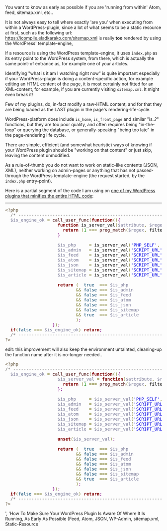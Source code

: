 You want to know as early as possible if you are 'running from within' Atom, feed, sitemap.xml, etc..

It is not always easy to tell where exactly 'are you' when executing from within a WordPress-plugin,
since a lot of what seems to be a static resource at first, such as the following url: <a href="https://icompile.eladkarako.com/sitemap.xml" target="_blank">https://icompile.eladkarako.com/sitemap.xml</a> is really <strong>too</strong> rendered by using the WordPress' template-engine, 

If a resource is using the WordPress template-engine, it uses <code>index.php</code> as its entry point to the WordPress system,
from there, which is actually the same point-of entrance as, for example one of your articles.

Identifying "what is it am I watching right now" is quite important especially if your WordPress-plugin is doing a content-specific action, for example editing an HTML content of the page, it is most certainly not fitted for an XML-content, for example, if you are currently visiting <code>sitemap.xml</code>. It might even break it!

Few of my plugins, do, in-fact modify a raw-HTML content,
and for that they are being loaded as the LAST plugin in the page's rendering-life-cycle.

WordPress-platform does include <code>is_home</code>, <code>is_front_page</code> and similar "is..?" functions, but they are too poor quality, and often requires being "in-the-loop" or querying the database, or generally-speaking "being too late" in the page-rendering life cycle.

There are simple, efficient (and somewhat heuristic) ways of knowing if your WordPress plugin should be "working on that content" or just skip, leaving the content unmodified.

As a rule-of-thumb you do not want to work on static-like contents (JSON, XML), neither working on admin-pages or anything that has not passed-through the WordPress template-engine (the request started, by the <code>index.php</code> entry-point).

Here is a partial segment of the code I am using on <a href="https://github.com/eladkarako/wordpress-plugin-raw-html-manipulation-minifier/" target="_blank">one of my WordPress plugins that minifies the entire HTML code</a>:

<!--more-->
<hr/>

<pre>
<span style='color:#5f5035;'>&lt;&quest;php</span>
<span style='color:#000000;'>&#xa0;&#xa0;</span><span style='color:#696969;'>/* ---------------------------------------------------------------------------------------------- */</span>
<span style='color:#000000;'>&#xa0;&#xa0;</span><span style='color:#797997;'>&dollar;is&lowbar;engine&lowbar;ok</span><span style='color:#000000;'> </span><span style='color:#808030;'>=</span><span style='color:#000000;'> </span><span style='color:#400000;'>call&lowbar;user&lowbar;func</span><span style='color:#808030;'>(</span><span style='color:#800000;font-weight:bold; '>function</span><span style='color:#808030;'>(</span><span style='color:#808030;'>)</span><span style='color:#800080;'>{</span>
<span style='color:#000000;'>&#xa0;&#xa0;&#xa0;&#xa0;&#xa0;&#xa0;&#xa0;&#xa0;&#xa0;&#xa0;&#xa0;&#xa0;&#xa0;&#xa0;&#xa0;&#xa0;&#xa0;&#xa0;&#xa0;&#xa0;</span><span style='color:#800000;font-weight:bold; '>function</span><span style='color:#000000;'> is&lowbar;server&lowbar;val</span><span style='color:#808030;'>(</span><span style='color:#797997;'>&dollar;attribute</span><span style='color:#808030;'>,</span><span style='color:#000000;'> </span><span style='color:#797997;'>&dollar;regex</span><span style='color:#808030;'>)</span><span style='color:#800080;'>{</span>
<span style='color:#000000;'>&#xa0;&#xa0;&#xa0;&#xa0;&#xa0;&#xa0;&#xa0;&#xa0;&#xa0;&#xa0;&#xa0;&#xa0;&#xa0;&#xa0;&#xa0;&#xa0;&#xa0;&#xa0;&#xa0;&#xa0;&#xa0;&#xa0;</span><span style='color:#800000;font-weight:bold; '>return</span><span style='color:#000000;'> </span><span style='color:#808030;'>(</span><span style='color:#008c00;'>1</span><span style='color:#000000;'> </span><span style='color:#808030;'>=</span><span style='color:#808030;'>=</span><span style='color:#808030;'>=</span><span style='color:#000000;'> </span><span style='color:#400000;'>preg&lowbar;match</span><span style='color:#808030;'>(</span><span style='color:#797997;'>&dollar;regex</span><span style='color:#808030;'>,</span><span style='color:#000000;'> filter&lowbar;input</span><span style='color:#808030;'>(</span><span style='color:#000000;'>INPUT&lowbar;SERVER</span><span style='color:#808030;'>,</span><span style='color:#797997;'>&dollar;attribute</span><span style='color:#808030;'>)</span><span style='color:#808030;'>)</span><span style='color:#808030;'>)</span><span style='color:#800080;'>;</span>
<span style='color:#000000;'>&#xa0;&#xa0;&#xa0;&#xa0;&#xa0;&#xa0;&#xa0;&#xa0;&#xa0;&#xa0;&#xa0;&#xa0;&#xa0;&#xa0;&#xa0;&#xa0;&#xa0;&#xa0;&#xa0;&#xa0;</span><span style='color:#800080;'>}</span>

<span style='color:#000000;'>&#xa0;&#xa0;&#xa0;&#xa0;&#xa0;&#xa0;&#xa0;&#xa0;&#xa0;&#xa0;&#xa0;&#xa0;&#xa0;&#xa0;&#xa0;&#xa0;&#xa0;&#xa0;&#xa0;&#xa0;</span><span style='color:#797997;'>&dollar;is&lowbar;php</span><span style='color:#000000;'>     </span><span style='color:#808030;'>=</span><span style='color:#000000;'> is&lowbar;server&lowbar;val</span><span style='color:#808030;'>(</span><span style='color:#0000e6;'>'PHP&lowbar;SELF'</span><span style='color:#808030;'>,</span><span style='color:#000000;'>   </span><span style='color:#0000e6;'>'</span><span style='color:#800000;'>#</span><span style='color:#0000e6;'>index</span><span style='color:#0f69ff;'>\\.</span><span style='color:#0000e6;'>php</span><span style='color:#808030;'>&dollar;</span><span style='color:#800000;'>#</span><span style='color:#800000;font-weight:bold; '>i</span><span style='color:#0000e6;'>'</span><span style='color:#000000;'>   </span><span style='color:#808030;'>)</span><span style='color:#800080;'>;</span><span style='color:#000000;'>  </span><span style='color:#696969;'>/* WordPress-Template-engine */</span>
<span style='color:#000000;'>&#xa0;&#xa0;&#xa0;&#xa0;&#xa0;&#xa0;&#xa0;&#xa0;&#xa0;&#xa0;&#xa0;&#xa0;&#xa0;&#xa0;&#xa0;&#xa0;&#xa0;&#xa0;&#xa0;&#xa0;</span><span style='color:#797997;'>&dollar;is&lowbar;admin</span><span style='color:#000000;'>   </span><span style='color:#808030;'>=</span><span style='color:#000000;'> is&lowbar;server&lowbar;val</span><span style='color:#808030;'>(</span><span style='color:#0000e6;'>'SCRIPT&lowbar;URL'</span><span style='color:#808030;'>,</span><span style='color:#000000;'> </span><span style='color:#0000e6;'>'</span><span style='color:#800000;'>#</span><span style='color:#0f69ff;'>\\/</span><span style='color:#0000e6;'>wp</span><span style='color:#0f69ff;'>\\-</span><span style='color:#0000e6;'>admin</span><span style='color:#0f69ff;'>\\/</span><span style='color:#800000;'>#</span><span style='color:#800000;font-weight:bold; '>i</span><span style='color:#0000e6;'>'</span><span style='color:#000000;'> </span><span style='color:#808030;'>)</span><span style='color:#800080;'>;</span><span style='color:#000000;'>  </span><span style='color:#696969;'>/* admin folder */</span>
<span style='color:#000000;'>&#xa0;&#xa0;&#xa0;&#xa0;&#xa0;&#xa0;&#xa0;&#xa0;&#xa0;&#xa0;&#xa0;&#xa0;&#xa0;&#xa0;&#xa0;&#xa0;&#xa0;&#xa0;&#xa0;&#xa0;</span><span style='color:#797997;'>&dollar;is&lowbar;feed</span><span style='color:#000000;'>    </span><span style='color:#808030;'>=</span><span style='color:#000000;'> is&lowbar;server&lowbar;val</span><span style='color:#808030;'>(</span><span style='color:#0000e6;'>'SCRIPT&lowbar;URL'</span><span style='color:#808030;'>,</span><span style='color:#000000;'> </span><span style='color:#0000e6;'>'</span><span style='color:#800000;'>#</span><span style='color:#0f69ff;'>\\/</span><span style='color:#0000e6;'>feed</span><span style='color:#0f69ff;'>\\/</span><span style='color:#800000;'>#</span><span style='color:#800000;font-weight:bold; '>i</span><span style='color:#0000e6;'>'</span><span style='color:#000000;'>      </span><span style='color:#808030;'>)</span><span style='color:#000000;'> </span><span style='color:#808030;'>|</span><span style='color:#808030;'>|</span><span style='color:#000000;'> is&lowbar;server&lowbar;val</span><span style='color:#808030;'>(</span><span style='color:#0000e6;'>'REDIRECT&lowbar;SCRIPT&lowbar;URL'</span><span style='color:#808030;'>,</span><span style='color:#000000;'>  </span><span style='color:#0000e6;'>'</span><span style='color:#800000;'>#</span><span style='color:#0f69ff;'>\\/</span><span style='color:#0000e6;'>feed</span><span style='color:#0f69ff;'>\\/</span><span style='color:#800000;'>#</span><span style='color:#800000;font-weight:bold; '>i</span><span style='color:#0000e6;'>'</span><span style='color:#000000;'>      </span><span style='color:#808030;'>)</span><span style='color:#800080;'>;</span>
<span style='color:#000000;'>&#xa0;&#xa0;&#xa0;&#xa0;&#xa0;&#xa0;&#xa0;&#xa0;&#xa0;&#xa0;&#xa0;&#xa0;&#xa0;&#xa0;&#xa0;&#xa0;&#xa0;&#xa0;&#xa0;&#xa0;</span><span style='color:#797997;'>&dollar;is&lowbar;atom</span><span style='color:#000000;'>    </span><span style='color:#808030;'>=</span><span style='color:#000000;'> is&lowbar;server&lowbar;val</span><span style='color:#808030;'>(</span><span style='color:#0000e6;'>'SCRIPT&lowbar;URL'</span><span style='color:#808030;'>,</span><span style='color:#000000;'> </span><span style='color:#0000e6;'>'</span><span style='color:#800000;'>#</span><span style='color:#0f69ff;'>\\/</span><span style='color:#0000e6;'>atom</span><span style='color:#0f69ff;'>\\/</span><span style='color:#800000;'>#</span><span style='color:#800000;font-weight:bold; '>i</span><span style='color:#0000e6;'>'</span><span style='color:#000000;'>      </span><span style='color:#808030;'>)</span><span style='color:#000000;'> </span><span style='color:#808030;'>|</span><span style='color:#808030;'>|</span><span style='color:#000000;'> is&lowbar;server&lowbar;val</span><span style='color:#808030;'>(</span><span style='color:#0000e6;'>'REDIRECT&lowbar;SCRIPT&lowbar;URL'</span><span style='color:#808030;'>,</span><span style='color:#000000;'>  </span><span style='color:#0000e6;'>'</span><span style='color:#800000;'>#</span><span style='color:#0f69ff;'>\\/</span><span style='color:#0000e6;'>atom</span><span style='color:#0f69ff;'>\\/</span><span style='color:#800000;'>#</span><span style='color:#800000;font-weight:bold; '>i</span><span style='color:#0000e6;'>'</span><span style='color:#000000;'>      </span><span style='color:#808030;'>)</span><span style='color:#800080;'>;</span>
<span style='color:#000000;'>&#xa0;&#xa0;&#xa0;&#xa0;&#xa0;&#xa0;&#xa0;&#xa0;&#xa0;&#xa0;&#xa0;&#xa0;&#xa0;&#xa0;&#xa0;&#xa0;&#xa0;&#xa0;&#xa0;&#xa0;</span><span style='color:#797997;'>&dollar;is&lowbar;json</span><span style='color:#000000;'>    </span><span style='color:#808030;'>=</span><span style='color:#000000;'> is&lowbar;server&lowbar;val</span><span style='color:#808030;'>(</span><span style='color:#0000e6;'>'SCRIPT&lowbar;URL'</span><span style='color:#808030;'>,</span><span style='color:#000000;'> </span><span style='color:#0000e6;'>'</span><span style='color:#800000;'>#</span><span style='color:#0f69ff;'>\\/</span><span style='color:#0000e6;'>wp</span><span style='color:#0f69ff;'>\\-</span><span style='color:#0000e6;'>json</span><span style='color:#0f69ff;'>\\/</span><span style='color:#800000;'>#</span><span style='color:#800000;font-weight:bold; '>i</span><span style='color:#0000e6;'>'</span><span style='color:#000000;'>  </span><span style='color:#808030;'>)</span><span style='color:#000000;'> </span><span style='color:#808030;'>|</span><span style='color:#808030;'>|</span><span style='color:#000000;'> is&lowbar;server&lowbar;val</span><span style='color:#808030;'>(</span><span style='color:#0000e6;'>'REDIRECT&lowbar;SCRIPT&lowbar;URL'</span><span style='color:#808030;'>,</span><span style='color:#000000;'>  </span><span style='color:#0000e6;'>'</span><span style='color:#800000;'>#</span><span style='color:#0f69ff;'>\\/</span><span style='color:#0000e6;'>wp</span><span style='color:#0f69ff;'>\\-</span><span style='color:#0000e6;'>json</span><span style='color:#0f69ff;'>\\/</span><span style='color:#800000;'>#</span><span style='color:#800000;font-weight:bold; '>i</span><span style='color:#0000e6;'>'</span><span style='color:#000000;'>  </span><span style='color:#808030;'>)</span><span style='color:#800080;'>;</span>
<span style='color:#000000;'>&#xa0;&#xa0;&#xa0;&#xa0;&#xa0;&#xa0;&#xa0;&#xa0;&#xa0;&#xa0;&#xa0;&#xa0;&#xa0;&#xa0;&#xa0;&#xa0;&#xa0;&#xa0;&#xa0;&#xa0;</span><span style='color:#797997;'>&dollar;is&lowbar;sitemap</span><span style='color:#000000;'> </span><span style='color:#808030;'>=</span><span style='color:#000000;'> is&lowbar;server&lowbar;val</span><span style='color:#808030;'>(</span><span style='color:#0000e6;'>'SCRIPT&lowbar;URL'</span><span style='color:#808030;'>,</span><span style='color:#000000;'> </span><span style='color:#0000e6;'>'</span><span style='color:#800000;'>#</span><span style='color:#0000e6;'>sitemap</span><span style='color:#0f69ff;'>\\.</span><span style='color:#0000e6;'>xml</span><span style='color:#808030;'>&dollar;</span><span style='color:#800000;'>#</span><span style='color:#800000;font-weight:bold; '>i</span><span style='color:#0000e6;'>'</span><span style='color:#000000;'> </span><span style='color:#808030;'>)</span><span style='color:#000000;'> </span><span style='color:#808030;'>|</span><span style='color:#808030;'>|</span><span style='color:#000000;'> is&lowbar;server&lowbar;val</span><span style='color:#808030;'>(</span><span style='color:#0000e6;'>'REDIRECT&lowbar;SCRIPT&lowbar;URL'</span><span style='color:#808030;'>,</span><span style='color:#000000;'>  </span><span style='color:#0000e6;'>'</span><span style='color:#800000;'>#</span><span style='color:#0000e6;'>sitemap</span><span style='color:#0f69ff;'>\\.</span><span style='color:#0000e6;'>xml</span><span style='color:#808030;'>&dollar;</span><span style='color:#800000;'>#</span><span style='color:#800000;font-weight:bold; '>i</span><span style='color:#0000e6;'>'</span><span style='color:#000000;'> </span><span style='color:#808030;'>)</span><span style='color:#800080;'>;</span>
<span style='color:#000000;'>&#xa0;&#xa0;&#xa0;&#xa0;&#xa0;&#xa0;&#xa0;&#xa0;&#xa0;&#xa0;&#xa0;&#xa0;&#xa0;&#xa0;&#xa0;&#xa0;&#xa0;&#xa0;&#xa0;&#xa0;</span><span style='color:#797997;'>&dollar;is&lowbar;article</span><span style='color:#000000;'> </span><span style='color:#808030;'>=</span><span style='color:#000000;'> is&lowbar;server&lowbar;val</span><span style='color:#808030;'>(</span><span style='color:#0000e6;'>'SCRIPT&lowbar;URL'</span><span style='color:#808030;'>,</span><span style='color:#000000;'> </span><span style='color:#0000e6;'>'</span><span style='color:#800000;'>#</span><span style='color:#0f69ff;'>\\/</span><span style='color:#808030;'>&dollar;</span><span style='color:#800000;'>#</span><span style='color:#800000;font-weight:bold; '>i</span><span style='color:#0000e6;'>'</span><span style='color:#000000;'>           </span><span style='color:#808030;'>)</span><span style='color:#800080;'>;</span><span style='color:#000000;'>  </span><span style='color:#696969;'>/* RISKY! permalink format specific. */</span>
<span style='color:#000000;'>&#xa0;&#xa0;&#xa0;&#xa0;&#xa0;&#xa0;&#xa0;&#xa0;&#xa0;&#xa0;&#xa0;&#xa0;&#xa0;&#xa0;&#xa0;&#xa0;&#xa0;&#xa0;&#xa0;&#xa0;</span>
<span style='color:#000000;'>&#xa0;&#xa0;&#xa0;&#xa0;&#xa0;&#xa0;&#xa0;&#xa0;&#xa0;&#xa0;&#xa0;&#xa0;&#xa0;&#xa0;&#xa0;&#xa0;&#xa0;&#xa0;&#xa0;&#xa0;</span><span style='color:#800000;font-weight:bold; '>return</span><span style='color:#000000;'> </span><span style='color:#808030;'>(</span><span style='color:#000000;'>  </span><span style='color:#0f4d75;'>true</span><span style='color:#000000;'>  </span><span style='color:#808030;'>=</span><span style='color:#808030;'>=</span><span style='color:#808030;'>=</span><span style='color:#000000;'> </span><span style='color:#797997;'>&dollar;is&lowbar;php</span>
<span style='color:#000000;'>&#xa0;&#xa0;&#xa0;&#xa0;&#xa0;&#xa0;&#xa0;&#xa0;&#xa0;&#xa0;&#xa0;&#xa0;&#xa0;&#xa0;&#xa0;&#xa0;&#xa0;&#xa0;&#xa0;&#xa0;&#xa0;&#xa0;&#xa0;&#xa0;&#xa0;&#xa0;&#xa0;</span><span style='color:#808030;'>&amp;</span><span style='color:#808030;'>&amp;</span><span style='color:#000000;'> </span><span style='color:#0f4d75;'>false</span><span style='color:#000000;'> </span><span style='color:#808030;'>=</span><span style='color:#808030;'>=</span><span style='color:#808030;'>=</span><span style='color:#000000;'> </span><span style='color:#797997;'>&dollar;is&lowbar;admin</span>
<span style='color:#000000;'>&#xa0;&#xa0;&#xa0;&#xa0;&#xa0;&#xa0;&#xa0;&#xa0;&#xa0;&#xa0;&#xa0;&#xa0;&#xa0;&#xa0;&#xa0;&#xa0;&#xa0;&#xa0;&#xa0;&#xa0;&#xa0;&#xa0;&#xa0;&#xa0;&#xa0;&#xa0;&#xa0;</span><span style='color:#808030;'>&amp;</span><span style='color:#808030;'>&amp;</span><span style='color:#000000;'> </span><span style='color:#0f4d75;'>false</span><span style='color:#000000;'> </span><span style='color:#808030;'>=</span><span style='color:#808030;'>=</span><span style='color:#808030;'>=</span><span style='color:#000000;'> </span><span style='color:#797997;'>&dollar;is&lowbar;feed</span>
<span style='color:#000000;'>&#xa0;&#xa0;&#xa0;&#xa0;&#xa0;&#xa0;&#xa0;&#xa0;&#xa0;&#xa0;&#xa0;&#xa0;&#xa0;&#xa0;&#xa0;&#xa0;&#xa0;&#xa0;&#xa0;&#xa0;&#xa0;&#xa0;&#xa0;&#xa0;&#xa0;&#xa0;&#xa0;</span><span style='color:#808030;'>&amp;</span><span style='color:#808030;'>&amp;</span><span style='color:#000000;'> </span><span style='color:#0f4d75;'>false</span><span style='color:#000000;'> </span><span style='color:#808030;'>=</span><span style='color:#808030;'>=</span><span style='color:#808030;'>=</span><span style='color:#000000;'> </span><span style='color:#797997;'>&dollar;is&lowbar;atom</span>
<span style='color:#000000;'>&#xa0;&#xa0;&#xa0;&#xa0;&#xa0;&#xa0;&#xa0;&#xa0;&#xa0;&#xa0;&#xa0;&#xa0;&#xa0;&#xa0;&#xa0;&#xa0;&#xa0;&#xa0;&#xa0;&#xa0;&#xa0;&#xa0;&#xa0;&#xa0;&#xa0;&#xa0;&#xa0;</span><span style='color:#808030;'>&amp;</span><span style='color:#808030;'>&amp;</span><span style='color:#000000;'> </span><span style='color:#0f4d75;'>false</span><span style='color:#000000;'> </span><span style='color:#808030;'>=</span><span style='color:#808030;'>=</span><span style='color:#808030;'>=</span><span style='color:#000000;'> </span><span style='color:#797997;'>&dollar;is&lowbar;json</span>
<span style='color:#000000;'>&#xa0;&#xa0;&#xa0;&#xa0;&#xa0;&#xa0;&#xa0;&#xa0;&#xa0;&#xa0;&#xa0;&#xa0;&#xa0;&#xa0;&#xa0;&#xa0;&#xa0;&#xa0;&#xa0;&#xa0;&#xa0;&#xa0;&#xa0;&#xa0;&#xa0;&#xa0;&#xa0;</span><span style='color:#808030;'>&amp;</span><span style='color:#808030;'>&amp;</span><span style='color:#000000;'> </span><span style='color:#0f4d75;'>false</span><span style='color:#000000;'> </span><span style='color:#808030;'>=</span><span style='color:#808030;'>=</span><span style='color:#808030;'>=</span><span style='color:#000000;'> </span><span style='color:#797997;'>&dollar;is&lowbar;sitemap</span>
<span style='color:#000000;'>&#xa0;&#xa0;&#xa0;&#xa0;&#xa0;&#xa0;&#xa0;&#xa0;&#xa0;&#xa0;&#xa0;&#xa0;&#xa0;&#xa0;&#xa0;&#xa0;&#xa0;&#xa0;&#xa0;&#xa0;&#xa0;&#xa0;&#xa0;&#xa0;&#xa0;&#xa0;&#xa0;</span><span style='color:#808030;'>&amp;</span><span style='color:#808030;'>&amp;</span><span style='color:#000000;'> </span><span style='color:#0f4d75;'>true</span><span style='color:#000000;'>  </span><span style='color:#808030;'>=</span><span style='color:#808030;'>=</span><span style='color:#808030;'>=</span><span style='color:#000000;'> </span><span style='color:#797997;'>&dollar;is&lowbar;article</span>
<span style='color:#000000;'>&#xa0;&#xa0;&#xa0;&#xa0;&#xa0;&#xa0;&#xa0;&#xa0;&#xa0;&#xa0;&#xa0;&#xa0;&#xa0;&#xa0;&#xa0;&#xa0;&#xa0;&#xa0;&#xa0;&#xa0;&#xa0;&#xa0;&#xa0;&#xa0;&#xa0;&#xa0;&#xa0;</span><span style='color:#808030;'>)</span><span style='color:#800080;'>;</span>
<span style='color:#000000;'>&#xa0;&#xa0;&#xa0;&#xa0;&#xa0;&#xa0;&#xa0;&#xa0;&#xa0;&#xa0;&#xa0;&#xa0;&#xa0;&#xa0;&#xa0;&#xa0;&#xa0;&#xa0;</span><span style='color:#800080;'>}</span><span style='color:#808030;'>)</span><span style='color:#800080;'>;</span>
<span style='color:#000000;'>&#xa0;&#xa0;</span><span style='color:#800000;font-weight:bold; '>if</span><span style='color:#808030;'>(</span><span style='color:#0f4d75;'>false</span><span style='color:#000000;'> </span><span style='color:#808030;'>=</span><span style='color:#808030;'>=</span><span style='color:#808030;'>=</span><span style='color:#000000;'> </span><span style='color:#797997;'>&dollar;is&lowbar;engine&lowbar;ok</span><span style='color:#808030;'>)</span><span style='color:#000000;'> </span><span style='color:#800000;font-weight:bold; '>return</span><span style='color:#800080;'>;</span>
<span style='color:#000000;'>&#xa0;&#xa0;</span><span style='color:#696969;'>/* ---------------------------------------------------------------------------------------------- */</span>
<span style='color:#5f5035;'>&quest;&gt;</span>
</pre>

edit:  this improvement will also keep the environment untainted, cleaning-up the function name after it is no-longer needed..

<pre>
<span style='color:#5f5035;'>&lt;&quest;php</span>
<span style='color:#696969;'>&sol;&ast; ---------------------------------------------------------------------------------------------- &ast;&sol;</span>
<span style='color:#000000;'>&#xa0;&#xa0;</span><span style='color:#797997;'>$is&lowbar;engine&lowbar;ok</span><span style='color:#000000;'> </span><span style='color:#808030;'>=</span><span style='color:#000000;'> </span><span style='color:#400000;'>call&lowbar;user&lowbar;func</span><span style='color:#808030;'>(</span><span style='color:#800000;font-weight:bold; '>function</span><span style='color:#808030;'>(</span><span style='color:#808030;'>)</span><span style='color:#800080;'>{</span>
<span style='color:#000000;'>&#xa0;&#xa0;&#xa0;&#xa0;&#xa0;&#xa0;&#xa0;&#xa0;&#xa0;&#xa0;&#xa0;&#xa0;&#xa0;&#xa0;&#xa0;&#xa0;&#xa0;&#xa0;&#xa0;&#xa0;</span><span style='color:#797997;'>$is&lowbar;server&lowbar;val</span><span style='color:#000000;'> </span><span style='color:#808030;'>=</span><span style='color:#000000;'> </span><span style='color:#800000;font-weight:bold; '>function</span><span style='color:#808030;'>(</span><span style='color:#797997;'>$attribute</span><span style='color:#808030;'>,</span><span style='color:#000000;'> </span><span style='color:#797997;'>$regex</span><span style='color:#808030;'>)</span><span style='color:#800080;'>{</span>
<span style='color:#000000;'>&#xa0;&#xa0;&#xa0;&#xa0;&#xa0;&#xa0;&#xa0;&#xa0;&#xa0;&#xa0;&#xa0;&#xa0;&#xa0;&#xa0;&#xa0;&#xa0;&#xa0;&#xa0;&#xa0;&#xa0;&#xa0;&#xa0;</span><span style='color:#800000;font-weight:bold; '>return</span><span style='color:#000000;'> </span><span style='color:#808030;'>(</span><span style='color:#008c00;'>1</span><span style='color:#000000;'> </span><span style='color:#808030;'>=</span><span style='color:#808030;'>=</span><span style='color:#808030;'>=</span><span style='color:#000000;'> </span><span style='color:#400000;'>preg&lowbar;match</span><span style='color:#808030;'>(</span><span style='color:#797997;'>$regex</span><span style='color:#808030;'>,</span><span style='color:#000000;'> filter&lowbar;input</span><span style='color:#808030;'>(</span><span style='color:#000000;'>INPUT&lowbar;SERVER</span><span style='color:#808030;'>,</span><span style='color:#797997;'>$attribute</span><span style='color:#808030;'>)</span><span style='color:#808030;'>)</span><span style='color:#808030;'>)</span><span style='color:#800080;'>;</span>
<span style='color:#000000;'>&#xa0;&#xa0;&#xa0;&#xa0;&#xa0;&#xa0;&#xa0;&#xa0;&#xa0;&#xa0;&#xa0;&#xa0;&#xa0;&#xa0;&#xa0;&#xa0;&#xa0;&#xa0;&#xa0;&#xa0;</span><span style='color:#800080;'>}</span><span style='color:#800080;'>;</span>

<span style='color:#000000;'>&#xa0;&#xa0;&#xa0;&#xa0;&#xa0;&#xa0;&#xa0;&#xa0;&#xa0;&#xa0;&#xa0;&#xa0;&#xa0;&#xa0;&#xa0;&#xa0;&#xa0;&#xa0;&#xa0;&#xa0;</span><span style='color:#797997;'>$is&lowbar;php</span><span style='color:#000000;'>     </span><span style='color:#808030;'>=</span><span style='color:#000000;'> </span><span style='color:#797997;'>$is&lowbar;server&lowbar;val</span><span style='color:#808030;'>(</span><span style='color:#0000e6;'>'PHP&lowbar;SELF'</span><span style='color:#808030;'>,</span><span style='color:#000000;'>   </span><span style='color:#0000e6;'>'</span><span style='color:#800000;'>#</span><span style='color:#0000e6;'>index</span><span style='color:#0f69ff;'>&bsol;.</span><span style='color:#0000e6;'>php</span><span style='color:#808030;'>$</span><span style='color:#800000;'>#</span><span style='color:#800000;font-weight:bold; '>i</span><span style='color:#0000e6;'>'</span><span style='color:#000000;'>   </span><span style='color:#808030;'>)</span><span style='color:#800080;'>;</span><span style='color:#000000;'>  </span><span style='color:#696969;'>&sol;&ast; WordPress-Template-engine &ast;&sol;</span>
<span style='color:#000000;'>&#xa0;&#xa0;&#xa0;&#xa0;&#xa0;&#xa0;&#xa0;&#xa0;&#xa0;&#xa0;&#xa0;&#xa0;&#xa0;&#xa0;&#xa0;&#xa0;&#xa0;&#xa0;&#xa0;&#xa0;</span><span style='color:#797997;'>$is&lowbar;admin</span><span style='color:#000000;'>   </span><span style='color:#808030;'>=</span><span style='color:#000000;'> </span><span style='color:#797997;'>$is&lowbar;server&lowbar;val</span><span style='color:#808030;'>(</span><span style='color:#0000e6;'>'SCRIPT&lowbar;URL'</span><span style='color:#808030;'>,</span><span style='color:#000000;'> </span><span style='color:#0000e6;'>'</span><span style='color:#800000;'>#</span><span style='color:#0f69ff;'>&bsol;&sol;</span><span style='color:#0000e6;'>wp</span><span style='color:#0f69ff;'>&bsol;-</span><span style='color:#0000e6;'>admin</span><span style='color:#0f69ff;'>&bsol;&sol;</span><span style='color:#800000;'>#</span><span style='color:#800000;font-weight:bold; '>i</span><span style='color:#0000e6;'>'</span><span style='color:#000000;'> </span><span style='color:#808030;'>)</span><span style='color:#800080;'>;</span><span style='color:#000000;'>  </span><span style='color:#696969;'>&sol;&ast; admin folder &ast;&sol;</span>
<span style='color:#000000;'>&#xa0;&#xa0;&#xa0;&#xa0;&#xa0;&#xa0;&#xa0;&#xa0;&#xa0;&#xa0;&#xa0;&#xa0;&#xa0;&#xa0;&#xa0;&#xa0;&#xa0;&#xa0;&#xa0;&#xa0;</span><span style='color:#797997;'>$is&lowbar;feed</span><span style='color:#000000;'>    </span><span style='color:#808030;'>=</span><span style='color:#000000;'> </span><span style='color:#797997;'>$is&lowbar;server&lowbar;val</span><span style='color:#808030;'>(</span><span style='color:#0000e6;'>'SCRIPT&lowbar;URL'</span><span style='color:#808030;'>,</span><span style='color:#000000;'> </span><span style='color:#0000e6;'>'</span><span style='color:#800000;'>#</span><span style='color:#0f69ff;'>&bsol;&sol;</span><span style='color:#0000e6;'>feed</span><span style='color:#0f69ff;'>&bsol;&sol;</span><span style='color:#800000;'>#</span><span style='color:#800000;font-weight:bold; '>i</span><span style='color:#0000e6;'>'</span><span style='color:#000000;'>      </span><span style='color:#808030;'>)</span><span style='color:#000000;'> </span><span style='color:#808030;'>&vert;</span><span style='color:#808030;'>&vert;</span><span style='color:#000000;'> </span><span style='color:#797997;'>$is&lowbar;server&lowbar;val</span><span style='color:#808030;'>(</span><span style='color:#0000e6;'>'REDIRECT&lowbar;SCRIPT&lowbar;URL'</span><span style='color:#808030;'>,</span><span style='color:#000000;'>  </span><span style='color:#0000e6;'>'</span><span style='color:#800000;'>#</span><span style='color:#0f69ff;'>&bsol;&sol;</span><span style='color:#0000e6;'>feed</span><span style='color:#0f69ff;'>&bsol;&sol;</span><span style='color:#800000;'>#</span><span style='color:#800000;font-weight:bold; '>i</span><span style='color:#0000e6;'>'</span><span style='color:#000000;'>      </span><span style='color:#808030;'>)</span><span style='color:#800080;'>;</span>
<span style='color:#000000;'>&#xa0;&#xa0;&#xa0;&#xa0;&#xa0;&#xa0;&#xa0;&#xa0;&#xa0;&#xa0;&#xa0;&#xa0;&#xa0;&#xa0;&#xa0;&#xa0;&#xa0;&#xa0;&#xa0;&#xa0;</span><span style='color:#797997;'>$is&lowbar;atom</span><span style='color:#000000;'>    </span><span style='color:#808030;'>=</span><span style='color:#000000;'> </span><span style='color:#797997;'>$is&lowbar;server&lowbar;val</span><span style='color:#808030;'>(</span><span style='color:#0000e6;'>'SCRIPT&lowbar;URL'</span><span style='color:#808030;'>,</span><span style='color:#000000;'> </span><span style='color:#0000e6;'>'</span><span style='color:#800000;'>#</span><span style='color:#0f69ff;'>&bsol;&sol;</span><span style='color:#0000e6;'>atom</span><span style='color:#0f69ff;'>&bsol;&sol;</span><span style='color:#800000;'>#</span><span style='color:#800000;font-weight:bold; '>i</span><span style='color:#0000e6;'>'</span><span style='color:#000000;'>      </span><span style='color:#808030;'>)</span><span style='color:#000000;'> </span><span style='color:#808030;'>&vert;</span><span style='color:#808030;'>&vert;</span><span style='color:#000000;'> </span><span style='color:#797997;'>$is&lowbar;server&lowbar;val</span><span style='color:#808030;'>(</span><span style='color:#0000e6;'>'REDIRECT&lowbar;SCRIPT&lowbar;URL'</span><span style='color:#808030;'>,</span><span style='color:#000000;'>  </span><span style='color:#0000e6;'>'</span><span style='color:#800000;'>#</span><span style='color:#0f69ff;'>&bsol;&sol;</span><span style='color:#0000e6;'>atom</span><span style='color:#0f69ff;'>&bsol;&sol;</span><span style='color:#800000;'>#</span><span style='color:#800000;font-weight:bold; '>i</span><span style='color:#0000e6;'>'</span><span style='color:#000000;'>      </span><span style='color:#808030;'>)</span><span style='color:#800080;'>;</span>
<span style='color:#000000;'>&#xa0;&#xa0;&#xa0;&#xa0;&#xa0;&#xa0;&#xa0;&#xa0;&#xa0;&#xa0;&#xa0;&#xa0;&#xa0;&#xa0;&#xa0;&#xa0;&#xa0;&#xa0;&#xa0;&#xa0;</span><span style='color:#797997;'>$is&lowbar;json</span><span style='color:#000000;'>    </span><span style='color:#808030;'>=</span><span style='color:#000000;'> </span><span style='color:#797997;'>$is&lowbar;server&lowbar;val</span><span style='color:#808030;'>(</span><span style='color:#0000e6;'>'SCRIPT&lowbar;URL'</span><span style='color:#808030;'>,</span><span style='color:#000000;'> </span><span style='color:#0000e6;'>'</span><span style='color:#800000;'>#</span><span style='color:#0f69ff;'>&bsol;&sol;</span><span style='color:#0000e6;'>wp</span><span style='color:#0f69ff;'>&bsol;-</span><span style='color:#0000e6;'>json</span><span style='color:#0f69ff;'>&bsol;&sol;</span><span style='color:#800000;'>#</span><span style='color:#800000;font-weight:bold; '>i</span><span style='color:#0000e6;'>'</span><span style='color:#000000;'>  </span><span style='color:#808030;'>)</span><span style='color:#000000;'> </span><span style='color:#808030;'>&vert;</span><span style='color:#808030;'>&vert;</span><span style='color:#000000;'> </span><span style='color:#797997;'>$is&lowbar;server&lowbar;val</span><span style='color:#808030;'>(</span><span style='color:#0000e6;'>'REDIRECT&lowbar;SCRIPT&lowbar;URL'</span><span style='color:#808030;'>,</span><span style='color:#000000;'>  </span><span style='color:#0000e6;'>'</span><span style='color:#800000;'>#</span><span style='color:#0f69ff;'>&bsol;&sol;</span><span style='color:#0000e6;'>wp</span><span style='color:#0f69ff;'>&bsol;-</span><span style='color:#0000e6;'>json</span><span style='color:#0f69ff;'>&bsol;&sol;</span><span style='color:#800000;'>#</span><span style='color:#800000;font-weight:bold; '>i</span><span style='color:#0000e6;'>'</span><span style='color:#000000;'>  </span><span style='color:#808030;'>)</span><span style='color:#800080;'>;</span>
<span style='color:#000000;'>&#xa0;&#xa0;&#xa0;&#xa0;&#xa0;&#xa0;&#xa0;&#xa0;&#xa0;&#xa0;&#xa0;&#xa0;&#xa0;&#xa0;&#xa0;&#xa0;&#xa0;&#xa0;&#xa0;&#xa0;</span><span style='color:#797997;'>$is&lowbar;sitemap</span><span style='color:#000000;'> </span><span style='color:#808030;'>=</span><span style='color:#000000;'> </span><span style='color:#797997;'>$is&lowbar;server&lowbar;val</span><span style='color:#808030;'>(</span><span style='color:#0000e6;'>'SCRIPT&lowbar;URL'</span><span style='color:#808030;'>,</span><span style='color:#000000;'> </span><span style='color:#0000e6;'>'</span><span style='color:#800000;'>#</span><span style='color:#0000e6;'>sitemap</span><span style='color:#0f69ff;'>&bsol;.</span><span style='color:#0000e6;'>xml</span><span style='color:#808030;'>$</span><span style='color:#800000;'>#</span><span style='color:#800000;font-weight:bold; '>i</span><span style='color:#0000e6;'>'</span><span style='color:#000000;'> </span><span style='color:#808030;'>)</span><span style='color:#000000;'> </span><span style='color:#808030;'>&vert;</span><span style='color:#808030;'>&vert;</span><span style='color:#000000;'> </span><span style='color:#797997;'>$is&lowbar;server&lowbar;val</span><span style='color:#808030;'>(</span><span style='color:#0000e6;'>'REDIRECT&lowbar;SCRIPT&lowbar;URL'</span><span style='color:#808030;'>,</span><span style='color:#000000;'>  </span><span style='color:#0000e6;'>'</span><span style='color:#800000;'>#</span><span style='color:#0000e6;'>sitemap</span><span style='color:#0f69ff;'>&bsol;.</span><span style='color:#0000e6;'>xml</span><span style='color:#808030;'>$</span><span style='color:#800000;'>#</span><span style='color:#800000;font-weight:bold; '>i</span><span style='color:#0000e6;'>'</span><span style='color:#000000;'> </span><span style='color:#808030;'>)</span><span style='color:#800080;'>;</span>
<span style='color:#000000;'>&#xa0;&#xa0;&#xa0;&#xa0;&#xa0;&#xa0;&#xa0;&#xa0;&#xa0;&#xa0;&#xa0;&#xa0;&#xa0;&#xa0;&#xa0;&#xa0;&#xa0;&#xa0;&#xa0;&#xa0;</span><span style='color:#797997;'>$is&lowbar;article</span><span style='color:#000000;'> </span><span style='color:#808030;'>=</span><span style='color:#000000;'> </span><span style='color:#797997;'>$is&lowbar;server&lowbar;val</span><span style='color:#808030;'>(</span><span style='color:#0000e6;'>'SCRIPT&lowbar;URL'</span><span style='color:#808030;'>,</span><span style='color:#000000;'> </span><span style='color:#0000e6;'>'</span><span style='color:#800000;'>#</span><span style='color:#0f69ff;'>&bsol;&sol;</span><span style='color:#808030;'>$</span><span style='color:#800000;'>#</span><span style='color:#800000;font-weight:bold; '>i</span><span style='color:#0000e6;'>'</span><span style='color:#000000;'>           </span><span style='color:#808030;'>)</span><span style='color:#800080;'>;</span><span style='color:#000000;'>  </span><span style='color:#696969;'>&sol;&ast; RISKY! permalink format specific. &ast;&sol;</span>

<span style='color:#000000;'>&#xa0;&#xa0;&#xa0;&#xa0;&#xa0;&#xa0;&#xa0;&#xa0;&#xa0;&#xa0;&#xa0;&#xa0;&#xa0;&#xa0;&#xa0;&#xa0;&#xa0;&#xa0;&#xa0;&#xa0;</span><span style='color:#800000;font-weight:bold; '>unset</span><span style='color:#808030;'>(</span><span style='color:#797997;'>$is&lowbar;server&lowbar;val</span><span style='color:#808030;'>)</span><span style='color:#800080;'>;</span>

<span style='color:#000000;'>&#xa0;&#xa0;&#xa0;&#xa0;&#xa0;&#xa0;&#xa0;&#xa0;&#xa0;&#xa0;&#xa0;&#xa0;&#xa0;&#xa0;&#xa0;&#xa0;&#xa0;&#xa0;&#xa0;&#xa0;</span><span style='color:#800000;font-weight:bold; '>return</span><span style='color:#000000;'> </span><span style='color:#808030;'>(</span><span style='color:#000000;'>  </span><span style='color:#0f4d75;'>true</span><span style='color:#000000;'>  </span><span style='color:#808030;'>=</span><span style='color:#808030;'>=</span><span style='color:#808030;'>=</span><span style='color:#000000;'> </span><span style='color:#797997;'>$is&lowbar;php</span>
<span style='color:#000000;'>&#xa0;&#xa0;&#xa0;&#xa0;&#xa0;&#xa0;&#xa0;&#xa0;&#xa0;&#xa0;&#xa0;&#xa0;&#xa0;&#xa0;&#xa0;&#xa0;&#xa0;&#xa0;&#xa0;&#xa0;&#xa0;&#xa0;&#xa0;&#xa0;&#xa0;&#xa0;&#xa0;</span><span style='color:#808030;'>&amp;</span><span style='color:#808030;'>&amp;</span><span style='color:#000000;'> </span><span style='color:#0f4d75;'>false</span><span style='color:#000000;'> </span><span style='color:#808030;'>=</span><span style='color:#808030;'>=</span><span style='color:#808030;'>=</span><span style='color:#000000;'> </span><span style='color:#797997;'>$is&lowbar;admin</span>
<span style='color:#000000;'>&#xa0;&#xa0;&#xa0;&#xa0;&#xa0;&#xa0;&#xa0;&#xa0;&#xa0;&#xa0;&#xa0;&#xa0;&#xa0;&#xa0;&#xa0;&#xa0;&#xa0;&#xa0;&#xa0;&#xa0;&#xa0;&#xa0;&#xa0;&#xa0;&#xa0;&#xa0;&#xa0;</span><span style='color:#808030;'>&amp;</span><span style='color:#808030;'>&amp;</span><span style='color:#000000;'> </span><span style='color:#0f4d75;'>false</span><span style='color:#000000;'> </span><span style='color:#808030;'>=</span><span style='color:#808030;'>=</span><span style='color:#808030;'>=</span><span style='color:#000000;'> </span><span style='color:#797997;'>$is&lowbar;feed</span>
<span style='color:#000000;'>&#xa0;&#xa0;&#xa0;&#xa0;&#xa0;&#xa0;&#xa0;&#xa0;&#xa0;&#xa0;&#xa0;&#xa0;&#xa0;&#xa0;&#xa0;&#xa0;&#xa0;&#xa0;&#xa0;&#xa0;&#xa0;&#xa0;&#xa0;&#xa0;&#xa0;&#xa0;&#xa0;</span><span style='color:#808030;'>&amp;</span><span style='color:#808030;'>&amp;</span><span style='color:#000000;'> </span><span style='color:#0f4d75;'>false</span><span style='color:#000000;'> </span><span style='color:#808030;'>=</span><span style='color:#808030;'>=</span><span style='color:#808030;'>=</span><span style='color:#000000;'> </span><span style='color:#797997;'>$is&lowbar;atom</span>
<span style='color:#000000;'>&#xa0;&#xa0;&#xa0;&#xa0;&#xa0;&#xa0;&#xa0;&#xa0;&#xa0;&#xa0;&#xa0;&#xa0;&#xa0;&#xa0;&#xa0;&#xa0;&#xa0;&#xa0;&#xa0;&#xa0;&#xa0;&#xa0;&#xa0;&#xa0;&#xa0;&#xa0;&#xa0;</span><span style='color:#808030;'>&amp;</span><span style='color:#808030;'>&amp;</span><span style='color:#000000;'> </span><span style='color:#0f4d75;'>false</span><span style='color:#000000;'> </span><span style='color:#808030;'>=</span><span style='color:#808030;'>=</span><span style='color:#808030;'>=</span><span style='color:#000000;'> </span><span style='color:#797997;'>$is&lowbar;json</span>
<span style='color:#000000;'>&#xa0;&#xa0;&#xa0;&#xa0;&#xa0;&#xa0;&#xa0;&#xa0;&#xa0;&#xa0;&#xa0;&#xa0;&#xa0;&#xa0;&#xa0;&#xa0;&#xa0;&#xa0;&#xa0;&#xa0;&#xa0;&#xa0;&#xa0;&#xa0;&#xa0;&#xa0;&#xa0;</span><span style='color:#808030;'>&amp;</span><span style='color:#808030;'>&amp;</span><span style='color:#000000;'> </span><span style='color:#0f4d75;'>false</span><span style='color:#000000;'> </span><span style='color:#808030;'>=</span><span style='color:#808030;'>=</span><span style='color:#808030;'>=</span><span style='color:#000000;'> </span><span style='color:#797997;'>$is&lowbar;sitemap</span>
<span style='color:#000000;'>&#xa0;&#xa0;&#xa0;&#xa0;&#xa0;&#xa0;&#xa0;&#xa0;&#xa0;&#xa0;&#xa0;&#xa0;&#xa0;&#xa0;&#xa0;&#xa0;&#xa0;&#xa0;&#xa0;&#xa0;&#xa0;&#xa0;&#xa0;&#xa0;&#xa0;&#xa0;&#xa0;</span><span style='color:#808030;'>&amp;</span><span style='color:#808030;'>&amp;</span><span style='color:#000000;'> </span><span style='color:#0f4d75;'>true</span><span style='color:#000000;'>  </span><span style='color:#808030;'>=</span><span style='color:#808030;'>=</span><span style='color:#808030;'>=</span><span style='color:#000000;'> </span><span style='color:#797997;'>$is&lowbar;article</span>
<span style='color:#000000;'>&#xa0;&#xa0;&#xa0;&#xa0;&#xa0;&#xa0;&#xa0;&#xa0;&#xa0;&#xa0;&#xa0;&#xa0;&#xa0;&#xa0;&#xa0;&#xa0;&#xa0;&#xa0;&#xa0;&#xa0;&#xa0;&#xa0;&#xa0;&#xa0;&#xa0;&#xa0;&#xa0;</span><span style='color:#808030;'>)</span><span style='color:#800080;'>;</span>
<span style='color:#000000;'>&#xa0;&#xa0;&#xa0;&#xa0;&#xa0;&#xa0;&#xa0;&#xa0;&#xa0;&#xa0;&#xa0;&#xa0;&#xa0;&#xa0;&#xa0;&#xa0;&#xa0;&#xa0;</span><span style='color:#800080;'>}</span><span style='color:#808030;'>)</span><span style='color:#800080;'>;</span>
<span style='color:#000000;'>&#xa0;&#xa0;</span><span style='color:#800000;font-weight:bold; '>if</span><span style='color:#808030;'>(</span><span style='color:#0f4d75;'>false</span><span style='color:#000000;'> </span><span style='color:#808030;'>=</span><span style='color:#808030;'>=</span><span style='color:#808030;'>=</span><span style='color:#000000;'> </span><span style='color:#797997;'>$is&lowbar;engine&lowbar;ok</span><span style='color:#808030;'>)</span><span style='color:#000000;'> </span><span style='color:#800000;font-weight:bold; '>return</span><span style='color:#800080;'>;</span>
<span style='color:#000000;'>&#xa0;&#xa0;</span><span style='color:#696969;'>&sol;&ast; ---------------------------------------------------------------------------------------------- &ast;&sol;</span>
<span style='color:#5f5035;'>&quest;&gt;</span>
</pre>', 'How To Make Sure Your WordPress Plugin Is Aware Of Where It Is Running, As Early As Possible (Feed, Atom, JSON, WP-Admin, sitemap.xml, Static-Resource
